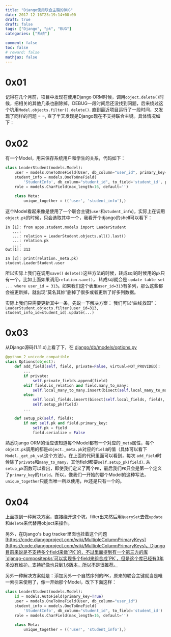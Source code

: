 ```yaml
---
title: "Django使用联合主键的BUG"
date: 2017-12-16T23:19:14+08:00
draft: true
draft: false
tags: ["Django", "pk", "BUG"]
categories: ["系统"]

comment: false
toc: false
# reward: false
mathjax: false
---
```



# 0x01

记得在几个月前，项目中发现在使用Django ORM时候，调用`object.delete()`时候，把相关的其他几条也删除掉，DEBUG一段时间后还没找到问题，后来绕过这个坑用`Model.objects.filter().delete()`. 直到最近项目运行了一段时间，又发现了同样的问题 = =, 查了半天发现是Django现在不支持联合主键。具体情况如下：


# 0x02

有一个Model，用来保存系统用户和学生的关系，代码如下：
```python
class LeaderStudent(models.Model):
    user = models.OneToOneField(User, db_column="user_id", primary_key=True)
    student_info = models.OneToOneField(
        'StudentInfo', db_column="student_id", to_field='student_id', primary_key=True, )
    role = models.CharField(max_length=16, default='')

    class Meta:
        unique_together = (('user', 'student_info'),)
```
这个Model看起来像是使用了一个联合主键(`user`和`student_info`)，实际上在调用`object.pk`的时候，只会选取其中一个，我看开个django的shell可以看下：
```
In [1]: from apps.student.models import LeaderStudent
   ...: 
   ...: relation = LeaderStudent.objects.all().last()
   ...: relation.pk
   ...: 
Out[1]: 313

In [2]: print(relation._meta.pk)
student.LeaderStudent.user
```
所以实际上我们在调用`save()` `delete()`这些方法的时候，转成sql的时候用的`pk`只有一个。比如上面如果调用`relation.save()`， 转成sql就会是 `update table set ... where user_id = 313`。如果我们这个表里`user_id=313`有多列，那么这些都会被更新掉，就出现“莫名其妙”删掉了很多或者更新了好多列数据。

实际上我们只需要更新其中一条，先说一下解决方案： 
我们可以“曲线救国”： `LeaderStudent.objects.filter(user_id=313, student_info_id=student_id).update(...)`


# 0x03

从Django源码(1.11.x)上看了下，在 [django/db/models/options.py](https://github.com/django/django/blob/stable/1.11.x/django/db/models/options.py#L278)
```python
@python_2_unicode_compatible
class Options(object):
    def add_field(self, field, private=False, virtual=NOT_PROVIDED):
        ...
        if private:
            self.private_fields.append(field)
        elif field.is_relation and field.many_to_many:
            self.local_many_to_many.insert(bisect(self.local_many_to_many, field), field)
        else:
            self.local_fields.insert(bisect(self.local_fields, field), field)
            self.setup_pk(field)
        ...

    def setup_pk(self, field):
        if not self.pk and field.primary_key:
            self.pk = field
            field.serialize = False
```
熟悉Django ORM的话应该知道每个Model都有一个对应的`_meta`属性，每个`object.pk`调用的都是`object._meta.pk`对应的`field`的值（具体可以看下`Model._get_pk_val`这个方法）。在上面的代码里面可以看到，每次 `add_field`时候除了`private`和`many_to_many`，其他field都要`self.setup_pk(field)`. 从`setup_pk`函数可以看出，即使我们定义了两个`PK`，最后我们`PK`只会是第一个定义了`primary_key`的`field`。所以，像我们一开始的那个Model的这种写法，`unique_together`只能当唯一所以使用，`PK`还是只有一个的。


# 0x04

上面提到一种解决方案，直接绕开这个坑，filter出来然后用`QuerySet`去做`update`和`delete`来代替用object来操作。

另外，在Django's bug tracker里面也挂着这个问题 [https://code.djangoproject.com/wiki/MultipleColumnPrimaryKeys](https://code.djangoproject.com/wiki/MultipleColumnPrimaryKeys)。Django目前来说是不支持多个field来做`PK`的，不过里面提到有一个第三方的库`django-compositepks`可以实现多个field来组合成`PK`，但是这个库已经有3年多没有维护，支持好像也只到1.6版本，所以不是很推荐。

另外一种解决方案就是：添加另外一个自然序列的PK，原来的联合主键就当是唯一索引来使用了，像一开始那个Model，改下下面这样：
```python
class LeaderStudent(models.Model):
    id = models.AutoField(primary_key=True)
    user = models.OneToOneField(User, db_column="user_id")
    student_info = models.OneToOneField(
        'StudentInfo', db_column="student_id", to_field='student_id')
    role = models.CharField(max_length=16, default='')

    class Meta:
        unique_together = (('user', 'student_info'),)
```
